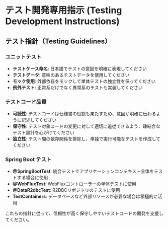 # テスト開発専用指示 (Testing Development Instructions)

## テスト指針（Testing Guidelines）

### ユニットテスト
- **テストケース命名**: 日本語でテストの意図を明確に表現してください
- **テストデータ**: 意味のあるテストデータを使用してください
- **モック使用**: 外部依存をモックして単体テストの独立性を保ってください
- **例外テスト**: 正常系だけでなく異常系のテストも実装してください

### テストコード品質
- **可読性**: テストコードは仕様書の役割も果たすため、意図が明確に伝わるように記述してください
- **保守性**: テスト対象コードの変更に対して適切に追従できるよう、疎結合なテスト設計を心がけてください
- **独立性**: テスト間の依存関係を排除し、単独で実行可能なテストを作成してください

### Spring Boot テスト
- **@SpringBootTest**: 統合テストでアプリケーションコンテキスト全体をテストする場合に使用
- **@WebFluxTest**: WebFluxコントローラーの単体テストに使用
- **@DataR2dbcTest**: R2DBCリポジトリのテストに使用
- **TestContainers**: データベースなど外部リソースが必要な場合は積極的に活用

これらの指針に従って、信頼性が高く保守しやすいテストコードの開発を支援してください。
